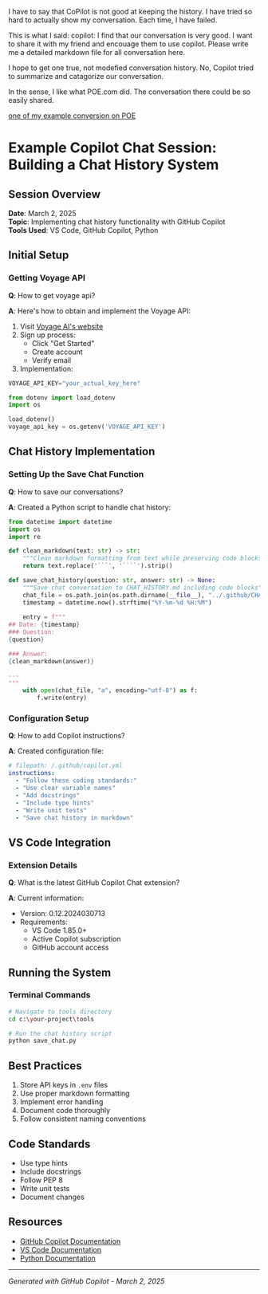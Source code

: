 I have to say that CoPilot is not good at keeping the history. I have tried so hard to actually show my conversation. Each time, I have failed. 

This is what I said:
copilot: I find that our conversation is very good. I want to share it with my friend and encouage them to use copilot. Please write me a detailed markdown file for all conversation here.

I hope to get one true, not modefied conversation history. No, Copilot tried to summarize and catagorize our conversation. 

In the sense, I like what POE.com did. The conversation there could be so easily shared. 

[one of my example conversion on POE](https://poe.com/s/hTQBhvjvu3usb5yvzbMK)











# Example Copilot Chat Session: Building a Chat History System

## Session Overview
**Date**: March 2, 2025  
**Topic**: Implementing chat history functionality with GitHub Copilot  
**Tools Used**: VS Code, GitHub Copilot, Python

## Initial Setup

### Getting Voyage API
**Q**: How to get voyage api?

**A**: Here's how to obtain and implement the Voyage API:

1. Visit [Voyage AI's website](https://www.voyageai.com/)
2. Sign up process:
   - Click "Get Started"
   - Create account
   - Verify email
3. Implementation:

```python
VOYAGE_API_KEY="your_actual_key_here"
```

```python
from dotenv import load_dotenv
import os

load_dotenv()
voyage_api_key = os.getenv('VOYAGE_API_KEY')
```

## Chat History Implementation

### Setting Up the Save Chat Function
**Q**: How to save our conversations?

**A**: Created a Python script to handle chat history:

```python
from datetime import datetime
import os
import re

def clean_markdown(text: str) -> str:
    """Clean markdown formatting from text while preserving code blocks."""
    return text.replace('```', '````').strip()

def save_chat_history(question: str, answer: str) -> None:
    """Save chat conversation to CHAT_HISTORY.md including code blocks"""
    chat_file = os.path.join(os.path.dirname(__file__), "../.github/CHAT_HISTORY.md")
    timestamp = datetime.now().strftime("%Y-%m-%d %H:%M")
    
    entry = f"""
## Date: {timestamp}
### Question:
{question}

### Answer:
{clean_markdown(answer)}

---
"""
    with open(chat_file, "a", encoding="utf-8") as f:
        f.write(entry)
```

### Configuration Setup
**Q**: How to add Copilot instructions?

**A**: Created configuration file:

````yaml
# filepath: /.github/copilot.yml
instructions:
  - "Follow these coding standards:"
  - "Use clear variable names"
  - "Add docstrings"
  - "Include type hints"
  - "Write unit tests"
  - "Save chat history in markdown"
````

## VS Code Integration

### Extension Details
**Q**: What is the latest GitHub Copilot Chat extension?

**A**: Current information:
- Version: 0.12.2024030713
- Requirements:
  - VS Code 1.85.0+
  - Active Copilot subscription
  - GitHub account access

## Running the System

### Terminal Commands
```bash
# Navigate to tools directory
cd c:\your-project\tools

# Run the chat history script
python save_chat.py
```

## Best Practices
1. Store API keys in `.env` files
2. Use proper markdown formatting
3. Implement error handling
4. Document code thoroughly
5. Follow consistent naming conventions

## Code Standards
- Use type hints
- Include docstrings
- Follow PEP 8
- Write unit tests
- Document changes

## Resources
- [GitHub Copilot Documentation](https://docs.github.com/copilot)
- [VS Code Documentation](https://code.visualstudio.com/docs)
- [Python Documentation](https://docs.python.org)

---
*Generated with GitHub Copilot - March 2, 2025*
